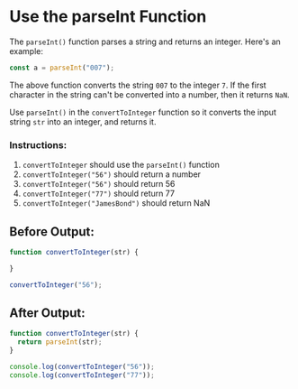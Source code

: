 # Use the parseInt Function

The `parseInt()` function parses a string and returns an integer. Here's an example:

```javascript
const a = parseInt("007");
```

The above function converts the string `007` to the integer `7`. If the first character in the string can't be converted into a number, then it returns `NaN`.

Use `parseInt()` in the `convertToInteger` function so it converts the input string `str` into an integer, and returns it.

### Instructions:
1. `convertToInteger` should use the `parseInt()` function
2. `convertToInteger("56")` should return a number
3. `convertToInteger("56")` should return 56
4. `convertToInteger("77")` should return 77
5. `convertToInteger("JamesBond")` should return NaN

## Before Output:
```javascript
function convertToInteger(str) {

}

convertToInteger("56");
```

## After Output:
```javascript
function convertToInteger(str) {
  return parseInt(str);
}

console.log(convertToInteger("56"));
console.log(convertToInteger("77"));
```
